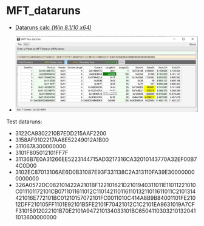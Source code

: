 # MFT_dataruns

   - [Dataruns calc *(Win 8.1/10 x64)*](https://raw.githubusercontent.com/kacos2000/MFT_dataruns/master/Dataruns.JPG)

   * ![img](https://raw.githubusercontent.com/kacos2000/MFT_dataruns/master/Dataruns.JPG)
   
   Test dataruns:
   - 3122CA9302210B7EDD215AAF2200
   - 3158AF9102217AA8E52249012A1B00
   - 311067A300000000
   - 3101F805012101FF7F
   - 31136B7E0A31266EE5223144715AD3217316CA32010143770A32EF00B74C0D00 
   - 3102EC87013106AE6D0B31087E93F331138C2A313110FA39E300000000000000
   - 326A0572DC082101422A2101BF122101621D2101940311011E11011221010C011101172101CB0711011611012C11014211011611013211011611011C2101314421016E772101BC01210157072101FC0011010C414A8B9B84001101FE21012DFF210105FF1101E92101B5FE2101F70421012C1C2101EA9631019A7CFF31015912022101B70E2101A947210134033101BC65041103032101320411013600000000

